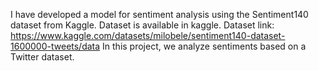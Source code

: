 I have developed a model for sentiment analysis using the Sentiment140 dataset from Kaggle. Dataset is available in kaggle.
Dataset link: https://www.kaggle.com/datasets/milobele/sentiment140-dataset-1600000-tweets/data
In this project, we analyze sentiments based on a Twitter dataset.
